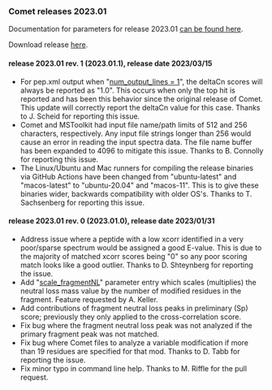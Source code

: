 ### Comet releases 2023.01

Documentation for parameters for release 2023.01 [can be found here](/Comet/parameters/parameters_202301/).

Download release [here](https://github.com/UWPR/Comet/releases).

#### release 2023.01 rev. 1 (2023.01.1), release date 2023/03/15
- For pep.xml output when "[num_output_lines = 1](https://uwpr.github.io/Comet/parameters/parameters_202301/num_output_lines.html)", the deltaCn scores will always be reported as "1.0". This occurs when only the top hit is reported and has been this behavior since the original release of Comet. This update will correctly report the deltaCn value for this case. Thanks to J. Scheid for reporting this issue.
- Comet and MSToolkit had input file name/path limits of 512 and 256 characters, respectively. Any input file strings longer than 256 would cause an error in reading the input spectra data. The file name buffer has been expanded to 4096 to mitigate this issue. Thanks to B. Connolly for reporting this issue.
- The Linux/Ubuntu and Mac runners for compiling the release binaries via GitHub Actions have been changed from "ubuntu-latest" and "macos-latest" to "ubuntu-20.04" and "macos-11". This is to give these binaries wider, backwards compatibility with older OS's. Thanks to T. Sachsenberg for reporting this issue.

#### release 2023.01 rev. 0 (2023.01.0), release date 2023/01/31

- Address issue where a peptide with a low xcorr identified in a very poor/sparse spectrum would be assigned a good E-value. This is due to the majority of matched xcorr scores being "0" so any poor scoring match looks like a good outlier. Thanks to D. Shteynberg for reporting the issue.
- Add "[scale_fragmentNL](/Comet/parameters/parameters_202301/scale_fragmentNL.html)" parameter entry which scales (multiplies) the neutral loss mass value by the number of modified residues in the fragment. Feature requested by A. Keller.
- Add contributions of fragment neutral loss peaks in preliminary (Sp) score; previously they only applied to the cross-correlation score.
- Fix bug where the fragment neutral loss peak was not analyzed if the primary fragment peak was not matched.
- Fix bug where Comet files to analyze a variable modification if more than 19 residues are specified for that mod. Thanks to D. Tabb for reporting the issue.
- Fix minor typo in command line help. Thanks to M. Riffle for the pull request.
